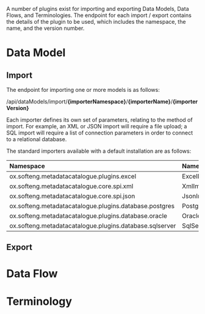 A number of plugins exist for importing and exporting Data Models, Data Flows, and Terminologies.  The endpoint for each import / export contains
 the details of the plugin to be used, which includes the namespace, the name, and the version number. 

# Data Model

## Import

The endpoint for importing one or more models is as follows:

<endpoint class="post">/api/dataModels/import/**{importerNamespace}**/**{importerName}**/**{importerVersion}**</endpoint>

Each importer defines its own set of parameters, relating to the method of import.  For example, an XML or JSON import will require a file 
upload; a SQL import will require a list of connection parameters in order to connect to a relational database.



The standard importers available with a default installation are as follows:

| Namespace | Name | Version |
| :-------- | :--- | :------ |
| ox.softeng.metadatacatalogue.plugins.excel | ExcelDataModelImporterService | 1.0.0 | 
| ox.softeng.metadatacatalogue.core.spi.xml | XmlImporterService | 2.2 | 
| ox.softeng.metadatacatalogue.core.spi.json | JsonImporterService | 1.1 | 
| ox.softeng.metadatacatalogue.plugins.database.postgres | PostgresDatabaseImporterService | 2.0.0 | 
| ox.softeng.metadatacatalogue.plugins.database.oracle | OracleDatabaseImporterService | 2.0.0 | 
| ox.softeng.metadatacatalogue.plugins.database.sqlserver | SqlServerDatabaseImporterService | 2.0.0 | 



## Export


# Data Flow

# Terminology